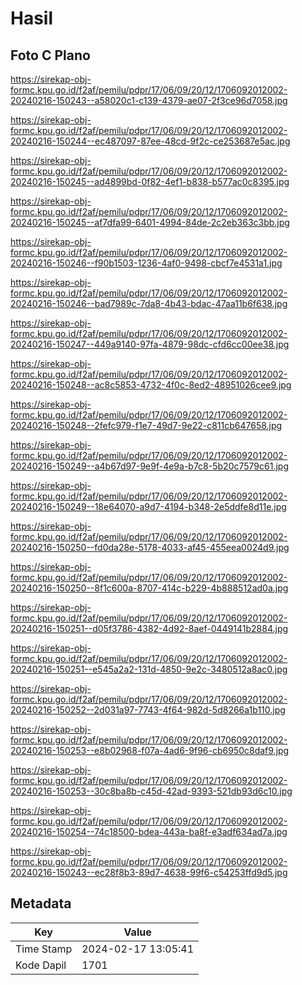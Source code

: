 # Hasil

## Foto C Plano

https://sirekap-obj-formc.kpu.go.id/f2af/pemilu/pdpr/17/06/09/20/12/1706092012002-20240216-150243--a58020c1-c139-4379-ae07-2f3ce96d7058.jpg

https://sirekap-obj-formc.kpu.go.id/f2af/pemilu/pdpr/17/06/09/20/12/1706092012002-20240216-150244--ec487097-87ee-48cd-9f2c-ce253687e5ac.jpg

https://sirekap-obj-formc.kpu.go.id/f2af/pemilu/pdpr/17/06/09/20/12/1706092012002-20240216-150245--ad4899bd-0f82-4ef1-b838-b577ac0c8395.jpg

https://sirekap-obj-formc.kpu.go.id/f2af/pemilu/pdpr/17/06/09/20/12/1706092012002-20240216-150245--af7dfa99-6401-4994-84de-2c2eb363c3bb.jpg

https://sirekap-obj-formc.kpu.go.id/f2af/pemilu/pdpr/17/06/09/20/12/1706092012002-20240216-150246--f90b1503-1236-4af0-9498-cbcf7e4531a1.jpg

https://sirekap-obj-formc.kpu.go.id/f2af/pemilu/pdpr/17/06/09/20/12/1706092012002-20240216-150246--bad7989c-7da8-4b43-bdac-47aa11b6f638.jpg

https://sirekap-obj-formc.kpu.go.id/f2af/pemilu/pdpr/17/06/09/20/12/1706092012002-20240216-150247--449a9140-97fa-4879-98dc-cfd6cc00ee38.jpg

https://sirekap-obj-formc.kpu.go.id/f2af/pemilu/pdpr/17/06/09/20/12/1706092012002-20240216-150248--ac8c5853-4732-4f0c-8ed2-48951026cee9.jpg

https://sirekap-obj-formc.kpu.go.id/f2af/pemilu/pdpr/17/06/09/20/12/1706092012002-20240216-150248--2fefc979-f1e7-49d7-9e22-c811cb647658.jpg

https://sirekap-obj-formc.kpu.go.id/f2af/pemilu/pdpr/17/06/09/20/12/1706092012002-20240216-150249--a4b67d97-9e9f-4e9a-b7c8-5b20c7579c61.jpg

https://sirekap-obj-formc.kpu.go.id/f2af/pemilu/pdpr/17/06/09/20/12/1706092012002-20240216-150249--18e64070-a9d7-4194-b348-2e5ddfe8d11e.jpg

https://sirekap-obj-formc.kpu.go.id/f2af/pemilu/pdpr/17/06/09/20/12/1706092012002-20240216-150250--fd0da28e-5178-4033-af45-455eea0024d9.jpg

https://sirekap-obj-formc.kpu.go.id/f2af/pemilu/pdpr/17/06/09/20/12/1706092012002-20240216-150250--8f1c600a-8707-414c-b229-4b888512ad0a.jpg

https://sirekap-obj-formc.kpu.go.id/f2af/pemilu/pdpr/17/06/09/20/12/1706092012002-20240216-150251--d05f3786-4382-4d92-8aef-0449141b2884.jpg

https://sirekap-obj-formc.kpu.go.id/f2af/pemilu/pdpr/17/06/09/20/12/1706092012002-20240216-150251--e545a2a2-131d-4850-9e2c-3480512a8ac0.jpg

https://sirekap-obj-formc.kpu.go.id/f2af/pemilu/pdpr/17/06/09/20/12/1706092012002-20240216-150252--2d031a97-7743-4f64-982d-5d8266a1b110.jpg

https://sirekap-obj-formc.kpu.go.id/f2af/pemilu/pdpr/17/06/09/20/12/1706092012002-20240216-150253--e8b02968-f07a-4ad6-9f96-cb6950c8daf9.jpg

https://sirekap-obj-formc.kpu.go.id/f2af/pemilu/pdpr/17/06/09/20/12/1706092012002-20240216-150253--30c8ba8b-c45d-42ad-9393-521db93d6c10.jpg

https://sirekap-obj-formc.kpu.go.id/f2af/pemilu/pdpr/17/06/09/20/12/1706092012002-20240216-150254--74c18500-bdea-443a-ba8f-e3adf634ad7a.jpg

https://sirekap-obj-formc.kpu.go.id/f2af/pemilu/pdpr/17/06/09/20/12/1706092012002-20240216-150243--ec28f8b3-89d7-4638-99f6-c54253ffd9d5.jpg


## Metadata

| Key        | Value               |
| ---------- | ------------------- |
| Time Stamp | 2024-02-17 13:05:41 |
| Kode Dapil | 1701                |




